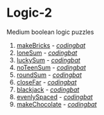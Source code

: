 # Logic-2

Medium boolean logic puzzles

1. [makeBricks](https://github.com/liampuk/code-practice/blob/master/codingbat/java/logic-2/makeBricks.md) - _[codingbat](http://codingbat.com/prob/p183562)_
2. [loneSum](https://github.com/liampuk/code-practice/blob/master/codingbat/java/logic-2/loneSum.md) - _[codingbat](http://codingbat.com/prob/p148972)_
3. [luckySum](https://github.com/liampuk/code-practice/blob/master/codingbat/java/logic-2/luckySum.md) - _[codingbat](http://codingbat.com/prob/p130788)_
4. [noTeenSum](https://github.com/liampuk/code-practice/blob/master/codingbat/java/logic-2/noTeenSum.md) - _[codingbat](http://codingbat.com/prob/p182879)_
5. [roundSum](https://github.com/liampuk/code-practice/blob/master/codingbat/java/logic-2/roundSum.md) - _[codingbat](http://codingbat.com/prob/p186753)_
6. [closeFar](https://github.com/liampuk/code-practice/blob/master/codingbat/java/logic-2/closeFar.md) - _[codingbat](http://codingbat.com/prob/p138990)_
7. [blackjack](https://github.com/liampuk/code-practice/blob/master/codingbat/java/logic-2/blackjack.md) - _[codingbat](http://codingbat.com/prob/p117019)_
8. [evenlySpaced](https://github.com/liampuk/code-practice/blob/master/codingbat/java/logic-2/evenlySpaced.md) - _[codingbat](http://codingbat.com/prob/p198700)_
9. [makeChocolate](https://github.com/liampuk/code-practice/blob/master/codingbat/java/logic-2/makeChocolate.md) - _[codingbat](http://codingbat.com/prob/p191363)_